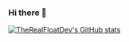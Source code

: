 ### Hi there 👋
[![TheRealFloatDev's GitHub stats](https://github-readme-stats.vercel.app/api?username=TheRealFloatDev)](https://github.com/anuraghazra/github-readme-stats)

<!--
**TheRealFloatDev/TheRealFloatDev** is a ✨ _special_ ✨ repository because its `README.md` (this file) appears on your GitHub profile.

Here are some ideas to get you started:

- 🔭 I’m currently working on ...
- 🌱 I’m currently learning ...
- 👯 I’m looking to collaborate on ...
- 🤔 I’m looking for help with ...
- 💬 Ask me about ...
- 📫 How to reach me: ...
- 😄 Pronouns: ...
- ⚡ Fun fact: ...
-->
